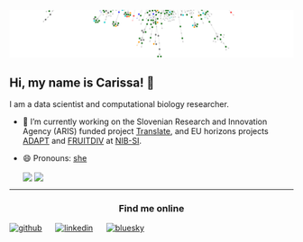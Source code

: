 ![](https://github.com/carissableker/carissableker/blob/master/header-t.png)

## Hi, my name is Carissa! 👋
I am a data scientist and computational biology researcher. 


- 🔭 I’m currently working on the Slovenian Research and Innovation Agency (ARIS) funded project [Translate](https://projects.nib.si/translate/), and EU horizons projects [ADAPT](https://adapt.univie.ac.at/) and [FRUITDIV](https://fruitdiv.eu/) at [NIB-SI](https://github.com/NIB-SI). 
- 😄 Pronouns: [she](https://www.mypronouns.org/she-her) 

  <img align="center" src="https://github-readme-stats-carissableker.vercel.app/api/top-langs/?username=carissableker&count_private=true&show_icons=true&include_all_commits=true&langs_count=10&hide=html,tex&show_icons=true&layout=compact&count_private=true&theme=transparent&bg_color=46afbc&text_color=020101" />
  <img align="center" src="https://github-readme-stats-carissableker.vercel.app/api?username=carissableker&count_private=true&show_icons=true&theme=transparent&bg_color=46afbc&text_color=020101" />


---


### <center>Find me online </center>
[<img src='https://cdn.jsdelivr.net/npm/simple-icons@3.0.1/icons/github.svg' alt='github' height='40'>](https://github.com/carissableker) 
&nbsp;&nbsp;&nbsp;&nbsp;
[<img src='https://cdn.jsdelivr.net/npm/simple-icons@3.0.1/icons/linkedin.svg' alt='linkedin' height='40'>](https://www.linkedin.com/in/carissa-bleker/) &nbsp;&nbsp;&nbsp;&nbsp;
[<img src='https://cdn.jsdelivr.net/npm/simple-icons@14.4.0/icons/bluesky.svg' alt='bluesky' height='40'>](https://bsky.app/profile/carissableker.bsky.social) &nbsp;&nbsp;&nbsp;&nbsp;
<!-- [<img src='https://github.com/carissableker/carissableker/blob/master/language-black-18dp.svg' alt='website' height='40'>](https://carissableker.github.io/) -->

